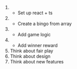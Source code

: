 
1. + Set up react + ts
2. + Create a bingo from array
3. + Add game logic
4. + Add winner reward
5. Think about fair play
6. Think about design
7. Think about new features